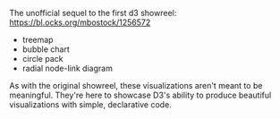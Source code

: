 The unofficial sequel to the first d3 showreel: https://bl.ocks.org/mbostock/1256572

* treemap
* bubble chart
* circle pack
* radial node-link diagram

As with the original showreel, these visualizations aren't meant to be meaningful. They're here to showcase D3's ability to produce beautiful visualizations with simple, declarative code.